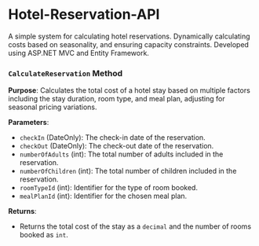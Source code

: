 # Hotel-Reservation-API
A simple system for calculating hotel reservations.
 Dynamically calculating costs based on seasonality, and ensuring capacity constraints. Developed using ASP.NET MVC and Entity Framework.

### `CalculateReservation` Method

**Purpose**:
Calculates the total cost of a hotel stay based on multiple factors including the stay duration, room type, and meal plan, adjusting for seasonal pricing variations.

**Parameters**:
- `checkIn` (DateOnly): The check-in date of the reservation.
- `checkOut` (DateOnly): The check-out date of the reservation.
- `numberOfAdults` (int): The total number of adults included in the reservation.
- `numberOfChildren` (int): The total number of children included in the reservation.
- `roomTypeId` (int): Identifier for the type of room booked.
- `mealPlanId` (int): Identifier for the chosen meal plan.

**Returns**: 
- Returns the total cost of the stay as a `decimal` and the number of rooms booked as `int`.

